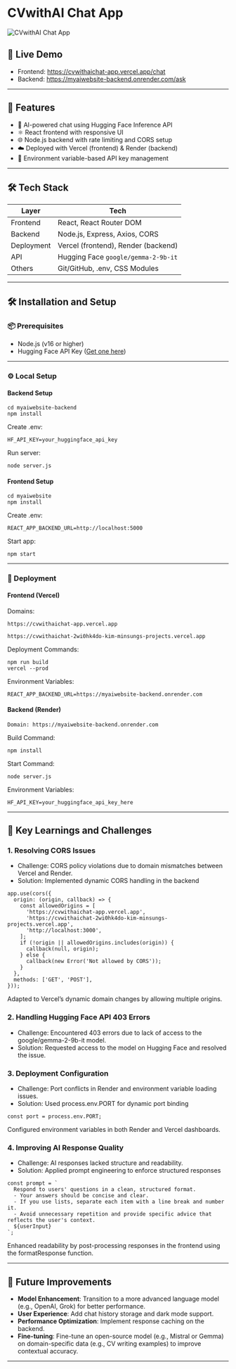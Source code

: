 # CVwithAI Chat App

![CVwithAI Chat App](https://via.placeholder.com/800x400.png?text=CVwithAI+Chat+App) <!-- Add a screenshot for better visuals -->

## 🚀 Live Demo

- Frontend: https://cvwithaichat-app.vercel.app/chat  
- Backend: https://myaiwebsite-backend.onrender.com/ask

---

## 🧠 Features

- 🤖 AI-powered chat using Hugging Face Inference API  
- ⚛️ React frontend with responsive UI  
- 🌐 Node.js backend with rate limiting and CORS setup  
- ☁️ Deployed with Vercel (frontend) & Render (backend)  
- 🔐 Environment variable-based API key management

---

## 🛠️ Tech Stack

| Layer       | Tech                         |
|-------------|------------------------------|
| Frontend    | React, React Router DOM      |
| Backend     | Node.js, Express, Axios, CORS|
| Deployment  | Vercel (frontend), Render (backend) |
| API         | Hugging Face `google/gemma-2-9b-it` |
| Others      | Git/GitHub, .env, CSS Modules |

---

## 🛠️ Installation and Setup

### 📦 Prerequisites

- Node.js (v16 or higher)
- Hugging Face API Key ([Get one here](https://huggingface.co/settings/tokens))

---

### ⚙️ Local Setup

#### Backend Setup
```
cd myaiwebsite-backend
npm install
```
Create .env:
```
HF_API_KEY=your_huggingface_api_key
```
Run server:
```
node server.js
```
#### Frontend Setup
```
cd myaiwebsite
npm install
```
Create .env:
```
REACT_APP_BACKEND_URL=http://localhost:5000
```
Start app:
```
npm start
```
---

### 🚀 Deployment
#### Frontend (Vercel)
Domains:
```
https://cvwithaichat-app.vercel.app
```
```
https://cvwithaichat-2wi0hk4do-kim-minsungs-projects.vercel.app
```
Deployment Commands:
```
npm run build
vercel --prod
```
Environment Variables:
```
REACT_APP_BACKEND_URL=https://myaiwebsite-backend.onrender.com
```
#### Backend (Render)
```
Domain: https://myaiwebsite-backend.onrender.com
```
Build Command:
```
npm install
```
Start Command:
```
node server.js
```
Environment Variables:
```
HF_API_KEY=your_huggingface_api_key_here
```
---

## 🧠 Key Learnings and Challenges
### 1. Resolving CORS Issues
- Challenge: CORS policy violations due to domain mismatches between Vercel and Render. <br/>
- Solution: Implemented dynamic CORS handling in the backend
```
app.use(cors({
  origin: (origin, callback) => {
    const allowedOrigins = [
      'https://cvwithaichat-app.vercel.app',
      'https://cvwithaichat-2wi0hk4do-kim-minsungs-projects.vercel.app',
      'http://localhost:3000',
    ];
    if (!origin || allowedOrigins.includes(origin)) {
      callback(null, origin);
    } else {
      callback(new Error('Not allowed by CORS'));
    }
  },
  methods: ['GET', 'POST'],
}));
```
Adapted to Vercel’s dynamic domain changes by allowing multiple origins.

### 2. Handling Hugging Face API 403 Errors
- Challenge: Encountered 403 errors due to lack of access to the google/gemma-2-9b-it model. <br/>
- Solution: Requested access to the model on Hugging Face and resolved the issue. <br/>

### 3. Deployment Configuration
- Challenge: Port conflicts in Render and environment variable loading issues. <br/>
- Solution: Used process.env.PORT for dynamic port binding
```
const port = process.env.PORT;
```
Configured environment variables in both Render and Vercel dashboards.

### 4. Improving AI Response Quality
- Challenge: AI responses lacked structure and readability. <br/>
- Solution: Applied prompt engineering to enforce structured responses
```
const prompt = `
  Respond to users' questions in a clean, structured format.
  - Your answers should be concise and clear.
  - If you use lists, separate each item with a line break and number it.
  - Avoid unnecessary repetition and provide specific advice that reflects the user's context.
  ${userInput}
`;
```
Enhanced readability by post-processing responses in the frontend using the formatResponse function.

---

## 🔮 Future Improvements
- **Model Enhancement**: Transition to a more advanced language model (e.g., OpenAI, Grok) for better performance. <br/>
- **User Experience**: Add chat history storage and dark mode support. <br/>
- **Performance Optimization**: Implement response caching on the backend. <br/>
- **Fine-tuning**: Fine-tune an open-source model (e.g., Mistral or Gemma) on domain-specific data (e.g., CV writing examples) to improve contextual accuracy.

---
